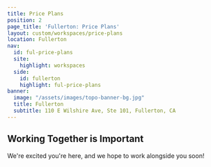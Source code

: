 ```yaml
---
title: Price Plans
position: 2
page_title: 'Fullerton: Price Plans'
layout: custom/workspaces/price-plans
location: Fullerton
nav:
  id: ful-price-plans
  site:
    highlight: workspaces
  side:
    id: fullerton
    highlight: ful-price-plans
banner:
  image: "/assets/images/topo-banner-bg.jpg"
  title: Fullerton
  subtitle: 110 E Wilshire Ave, Ste 101, Fullerton, CA
---
```


## Working Together is Important

We're excited you're here, and we hope to work alongside you soon!
